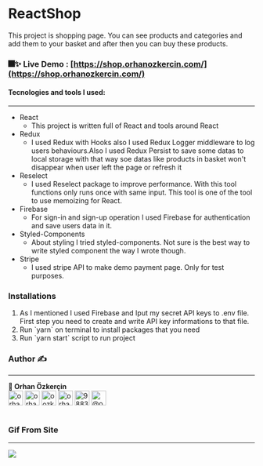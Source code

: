 
<h1>ReactShop </h1>

 This project is shopping page. You can see products and categories and add them to your basket and after then you can buy these products. 

 ### 🎆✨ Live Demo : [https://shop.orhanozkercin.com/](https://shop.orhanozkercin.com/) 
 
 <h4>Tecnologies and tools I used: </h4>
  <hr>
<ul>
	<li>React 
		<ul>
			<li>This project is written full of React and tools around React</li>
		</ul>
	</li>
  <li>Redux 
		<ul>
			<li>I used Redux with Hooks also I used Redux Logger middleware to log users behaviours.Also I used Redux Persist to save some datas to local  storage with that way soe datas like products in basket won't disappear when user left the page or refresh it</li>
		</ul>
	</li>
	<li>Reselect 
		<ul>
			<li>I used Reselect package to improve performance. With this tool functions only runs once with same input. This tool is one of the tool to use memoizing for React.</li>
		</ul>
	</li>
	<li>Firebase
		<ul>
			<li>For sign-in and sign-up operation I used Firebase for authentication and save users data in it.</li>
		</ul>
	</li>
	<li>Styled-Components
		<ul>
			<li>About styling I tried styled-components. Not sure is the best way to write styled component the way I wrote though. </li>
		</ul>
	</li>
	<li>Stripe
		<ul>
			<li>I used stripe API to make demo payment page. Only for test purposes. </li>
		</ul>
	</li>
  </ul>
	  
  
  <h3> Installations </h3>
  
  <ol>
  <li>As I mentioned I used Firebase and Iput my secret API keys to .env file. First step you need to create and write API key informations to that file.</li>
  <li>Run `yarn` on terminal to install packages that you need</li>
  <li>Run `yarn start` script to run project</li>
  </ol>


<h3>Author ✍️  </h3>
<hr>
 <b>👤 Orhan Özkerçin </b> <br>
 <span><a href="https://codepen.io/orhando" target="blank"><img align="center" src="https://cdn.jsdelivr.net/npm/simple-icons@3.0.1/icons/codepen.svg" alt="orhando" height="30" width="30" /></a>        
<a href="https://dev.to/orhanozkercin" target="blank"><img align="center" src="https://cdn.jsdelivr.net/npm/simple-icons@3.0.1/icons/dev-dot-to.svg" alt="orhanozkercin" height="30" width="30" /></a>         
<a href="https://twitter.com/oozkercin" target="blank"><img align="center" src="https://cdn.jsdelivr.net/npm/simple-icons@3.0.1/icons/twitter.svg" alt="oozkercin" height="30" width="30" /></a>    
<a href="https://linkedin.com/in/orhanozkercin" target="blank"><img align="center" src="https://cdn.jsdelivr.net/npm/simple-icons@3.0.1/icons/linkedin.svg" alt="orhanozkercin" height="30" width="30" /></a>      
<a href="https://stackoverflow.com/users/9883034" target="blank"><img align="center" src="https://cdn.jsdelivr.net/npm/simple-icons@3.0.1/icons/stackoverflow.svg" alt="9883034" height="30" width="30" /></a>    
<a href="https://medium.com/@orhanozkercin" target="blank"><img align="center" src="https://cdn.jsdelivr.net/npm/simple-icons@3.0.1/icons/medium.svg" alt="@orhanozkercin" height="30" width="30" /></a> </span>
<br><br>

<h3>Gif From Site </h3>
<hr>
<img src='https://github.com/OrhanOzkercin/Project-Gifs/blob/master/shop.gif?raw=true' />
